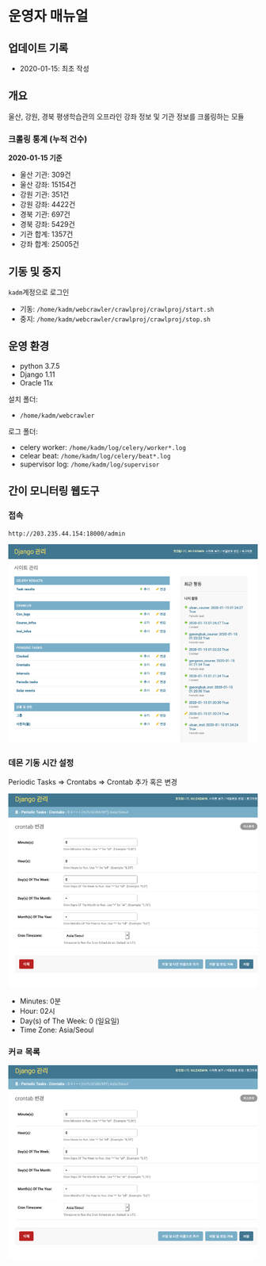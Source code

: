 
# 운영자 매뉴얼

## 업데이트 기록

- 2020-01-15: 최초 작성

## 개요

울산, 강원, 경북 평생학습관의 오프라인 강좌 정보 및 기관 정보를 크롤링하는 모듈

### 크롤링 통계 (누적 건수)

**2020-01-15 기준**

- 울산 기관: 309건
- 울산 강좌: 15154건
- 강원 기관: 351건 
- 강원 강좌: 4422건
- 경북 기관: 697건
- 경북 강좌: 5429건
- 기관 합계: 1357건
- 강좌 합계: 25005건

## 기동 및 중지

`kadm`계정으로 로그인  

-  기동: `/home/kadm/webcrawler/crawlproj/crawlproj/start.sh`
- 중지: `/home/kadm/webcrawler/crawlproj/crawlproj/stop.sh`

## 운영 환경

- python 3.7.5
- Django 1.11
- Oracle 11x

설치 폴더: 

- `/home/kadm/webcrawler`

로그 폴더:  

- celery worker: `/home/kadm/log/celery/worker*.log`
- celear beat: `/home/kadm/log/celery/beat*.log`
- supervisor log:  `/home/kadm/log/supervisor`

## 간이 모니터링 웹도구

### 접속

`http://203.235.44.154:18000/admin`


![enter image description here](https://github.com/shevious/webcrawler/blob/master/screenshot/adminmain.png?raw=true)
### 데몬 기동 시간 설정

Periodic Tasks ⇒ Crontabs ⇒ Crontab 추가 혹은 변경

![enter image description here](https://github.com/shevious/webcrawler/blob/master/screenshot/admincron.png?raw=true)
- Minutes: 0분  
- Hour: 02시  
- Day(s) of The Week: 0 (일요일)   
- Time Zone: Asia/Seoul  

### 커ㄹ 목록

![enter image description here](https://github.com/shevious/webcrawler/blob/master/screenshot/admincron.png?raw=true)

<!--stackedit_data:
eyJoaXN0b3J5IjpbLTE1ODg3NDEzMzksLTEyODAyNzM3ODEsLT
EyODQ2MjM1ODUsMTEzMDA5ODY1OSw1OTE3NTQ2MzVdfQ==
-->
